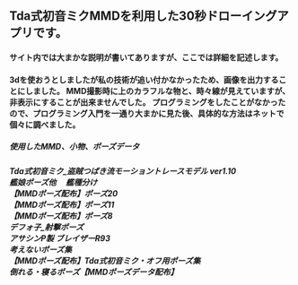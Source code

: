 <h2>Tda式初音ミクMMDを利用した30秒ドローイングアプリです。
<h4>サイト内では大まかな説明が書いてありますが、ここでは詳細を記述します。<h4>


3dを使おうとしましたが私の技術が追い付かなかったため、画像を出力することにしました。
MMD撮影時に上のカラフルな物と、時々線が見えていますが、非表示にすることが出来ませんでした。
プログラミングをしたことがなかったので、プログラミング入門を一通り大まかに見た後、具体的な方法はネットで個々に調べました。

<h5>使用したMMD、小物、ポーズデータ<h5>

Tda式初音ミク_盗賊つばき流モーショントレースモデル ver1.10<br>
艦娘ポーズ他　 艦種分け<br>
【MMDポーズ配布】ポーズ20<br>
【MMDポーズ配布】ポーズ11<br>
【MMDポーズ配布】ポーズ8<br>
デフォ子_射撃ポーズ<br>
アサシンP製 ブレイザーR93<br>
考えないポーズ集<br>
【MMDポーズ配布】Tda式初音ミク・オフ用ポーズ集<br>
倒れる・寝るポーズ【MMDポーズデータ配布】<br>
